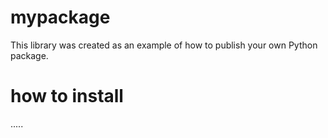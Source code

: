 # mypackage
This library was created as an example of how to publish your own Python package.

# how to install
.....
